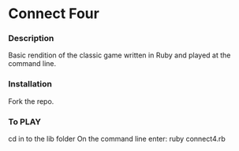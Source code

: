 # Connect Four

### Description

Basic rendition of the classic game written in Ruby and played at the command line.

### Installation
Fork the repo.

### To PLAY
cd in to the lib folder 
On the command line enter: ruby connect4.rb
